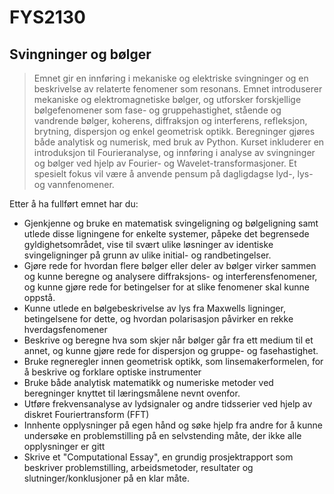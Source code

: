 # FYS2130
## Svingninger og bølger

>Emnet gir en innføring i mekaniske og elektriske svingninger og en beskrivelse av relaterte fenomener som resonans. Emnet introduserer mekaniske og elektromagnetiske bølger, og utforsker forskjellige bølgefenomener som fase- og gruppehastighet, stående og vandrende bølger, koherens, diffraksjon og interferens, refleksjon, brytning, dispersjon og enkel geometrisk optikk. Beregninger gjøres både analytisk og numerisk, med bruk av Python. Kurset inkluderer en introduksjon til Fourieranalyse, og innføring i analyse av svingninger og bølger ved hjelp av Fourier- og Wavelet-transformasjoner. Et spesielt fokus vil være å anvende pensum på dagligdagse lyd-, lys- og vannfenomener.

Etter å ha fullført emnet har du:
- Gjenkjenne og bruke en matematisk svingeligning og bølgeligning samt utlede disse ligningene for enkelte systemer, påpeke det begrensede gyldighetsområdet, vise til svært ulike løsninger av identiske svingeligninger på grunn av ulike initial- og randbetingelser.
- Gjøre rede for hvordan flere bølger eller deler av bølger virker sammen og kunne beregne og analysere diffraksjons- og interferensfenomener, og kunne gjøre rede for betingelser for at slike fenomener skal kunne oppstå.
- Kunne utlede en bølgebeskrivelse av lys fra Maxwells ligninger, betingelsene for dette, og hvordan polarisasjon påvirker en rekke hverdagsfenomener
- Beskrive og beregne hva som skjer når bølger går fra ett medium til et annet, og kunne gjøre rede for dispersjon og gruppe- og fasehastighet.
- Bruke regneregler innen geometrisk optikk, som linsemakerformelen, for å beskrive og forklare optiske instrumenter 
- Bruke både analytisk matematikk og numeriske metoder ved beregninger knyttet til læringsmålene nevnt ovenfor.
- Utføre frekvensanalyse av lydsignaler og andre tidsserier ved hjelp av diskret Fouriertransform (FFT)
- Innhente opplysninger på egen hånd og søke hjelp fra andre for å kunne undersøke en problemstilling på en selvstending måte, der ikke alle opplysninger er gitt
- Skrive et "Computational Essay", en grundig prosjektrapport som beskriver problemstilling, arbeidsmetoder, resultater og slutninger/konklusjoner på en klar måte.
